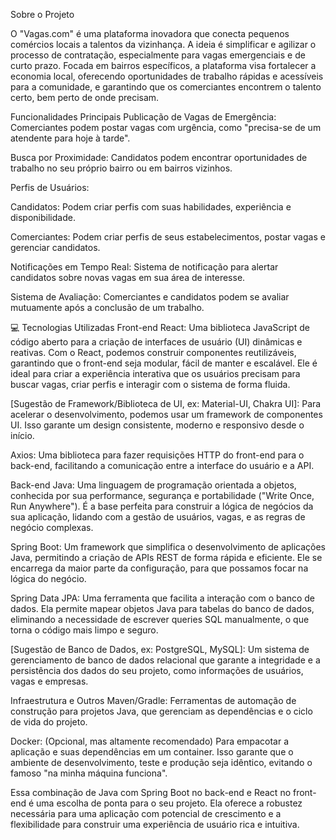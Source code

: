 Sobre o Projeto

O "Vagas.com" é uma plataforma inovadora que conecta pequenos comércios locais a talentos da vizinhança. A ideia é simplificar e agilizar o processo de contratação, especialmente para vagas emergenciais e de curto prazo. Focada em bairros específicos, a plataforma visa fortalecer a economia local, oferecendo oportunidades de trabalho rápidas e acessíveis para a comunidade, e garantindo que os comerciantes encontrem o talento certo, bem perto de onde precisam.

Funcionalidades Principais
Publicação de Vagas de Emergência: Comerciantes podem postar vagas com urgência, como "precisa-se de um atendente para hoje à tarde".

Busca por Proximidade: Candidatos podem encontrar oportunidades de trabalho no seu próprio bairro ou em bairros vizinhos.

Perfis de Usuários:

Candidatos: Podem criar perfis com suas habilidades, experiência e disponibilidade.

Comerciantes: Podem criar perfis de seus estabelecimentos, postar vagas e gerenciar candidatos.

Notificações em Tempo Real: Sistema de notificação para alertar candidatos sobre novas vagas em sua área de interesse.

Sistema de Avaliação: Comerciantes e candidatos podem se avaliar mutuamente após a conclusão de um trabalho.


💻 Tecnologias Utilizadas
Front-end
React: Uma biblioteca JavaScript de código aberto para a criação de interfaces de usuário (UI) dinâmicas e reativas. Com o React, podemos construir componentes reutilizáveis, garantindo que o front-end seja modular, fácil de manter e escalável. Ele é ideal para criar a experiência interativa que os usuários precisam para buscar vagas, criar perfis e interagir com o sistema de forma fluida.

[Sugestão de Framework/Biblioteca de UI, ex: Material-UI, Chakra UI]: Para acelerar o desenvolvimento, podemos usar um framework de componentes UI. Isso garante um design consistente, moderno e responsivo desde o início.

Axios: Uma biblioteca para fazer requisições HTTP do front-end para o back-end, facilitando a comunicação entre a interface do usuário e a API.

Back-end
Java: Uma linguagem de programação orientada a objetos, conhecida por sua performance, segurança e portabilidade ("Write Once, Run Anywhere"). É a base perfeita para construir a lógica de negócios da sua aplicação, lidando com a gestão de usuários, vagas, e as regras de negócio complexas.

Spring Boot: Um framework que simplifica o desenvolvimento de aplicações Java, permitindo a criação de APIs REST de forma rápida e eficiente. Ele se encarrega da maior parte da configuração, para que possamos focar na lógica do negócio.

Spring Data JPA: Uma ferramenta que facilita a interação com o banco de dados. Ela permite mapear objetos Java para tabelas do banco de dados, eliminando a necessidade de escrever queries SQL manualmente, o que torna o código mais limpo e seguro.

[Sugestão de Banco de Dados, ex: PostgreSQL, MySQL]: Um sistema de gerenciamento de banco de dados relacional que garante a integridade e a persistência dos dados do seu projeto, como informações de usuários, vagas e empresas.

Infraestrutura e Outros
Maven/Gradle: Ferramentas de automação de construção para projetos Java, que gerenciam as dependências e o ciclo de vida do projeto.

Docker: (Opcional, mas altamente recomendado) Para empacotar a aplicação e suas dependências em um container. Isso garante que o ambiente de desenvolvimento, teste e produção seja idêntico, evitando o famoso "na minha máquina funciona".

Essa combinação de Java com Spring Boot no back-end e React no front-end é uma escolha de ponta para o seu projeto. Ela oferece a robustez necessária para uma aplicação com potencial de crescimento e a flexibilidade para construir uma experiência de usuário rica e intuitiva.
